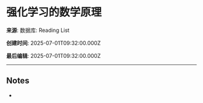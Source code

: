 # 强化学习的数学原理

**来源**: 数据库: Reading List

**创建时间**: 2025-07-01T09:32:00.000Z

**最后编辑**: 2025-07-01T09:32:00.000Z

---

## Notes

- 
